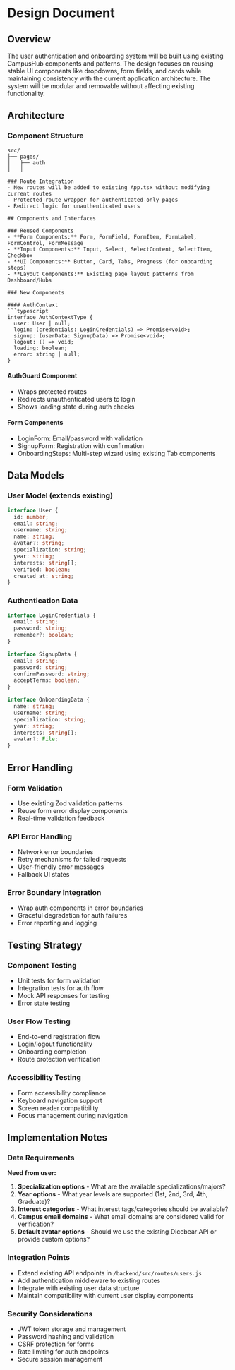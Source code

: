 # Design Document

## Overview

The user authentication and onboarding system will be built using existing CampusHub components and patterns. The design focuses on reusing stable UI components like dropdowns, form fields, and cards while maintaining consistency with the current application architecture. The system will be modular and removable without affecting existing functionality.

## Architecture

### Component Structure
```
src/
├── pages/
│   ├── auth
│   │  

### Route Integration
- New routes will be added to existing App.tsx without modifying current routes
- Protected route wrapper for authenticated-only pages
- Redirect logic for unauthenticated users

## Components and Interfaces

### Reused Components
- **Form Components:** Form, FormField, FormItem, FormLabel, FormControl, FormMessage
- **Input Components:** Input, Select, SelectContent, SelectItem, Checkbox
- **UI Components:** Button, Card, Tabs, Progress (for onboarding steps)
- **Layout Components:** Existing page layout patterns from Dashboard/Hubs

### New Components

#### AuthContext
```typescript
interface AuthContextType {
  user: User | null;
  login: (credentials: LoginCredentials) => Promise<void>;
  signup: (userData: SignupData) => Promise<void>;
  logout: () => void;
  loading: boolean;
  error: string | null;
}
```

#### AuthGuard Component
- Wraps protected routes
- Redirects unauthenticated users to login
- Shows loading state during auth checks

#### Form Components
- LoginForm: Email/password with validation
- SignupForm: Registration with confirmation
- OnboardingSteps: Multi-step wizard using existing Tab components

## Data Models

### User Model (extends existing)
```typescript
interface User {
  id: number;
  email: string;
  username: string;
  name: string;
  avatar?: string;
  specialization: string;
  year: string;
  interests: string[];
  verified: boolean;
  created_at: string;
}
```

### Authentication Data
```typescript
interface LoginCredentials {
  email: string;
  password: string;
  remember?: boolean;
}

interface SignupData {
  email: string;
  password: string;
  confirmPassword: string;
  acceptTerms: boolean;
}

interface OnboardingData {
  name: string;
  username: string;
  specialization: string;
  year: string;
  interests: string[];
  avatar?: File;
}
```

## Error Handling

### Form Validation
- Use existing Zod validation patterns
- Reuse form error display components
- Real-time validation feedback

### API Error Handling
- Network error boundaries
- Retry mechanisms for failed requests
- User-friendly error messages
- Fallback UI states

### Error Boundary Integration
- Wrap auth components in error boundaries
- Graceful degradation for auth failures
- Error reporting and logging

## Testing Strategy

### Component Testing
- Unit tests for form validation
- Integration tests for auth flow
- Mock API responses for testing
- Error state testing

### User Flow Testing
- End-to-end registration flow
- Login/logout functionality
- Onboarding completion
- Route protection verification

### Accessibility Testing
- Form accessibility compliance
- Keyboard navigation support
- Screen reader compatibility
- Focus management during navigation

## Implementation Notes

### Data Requirements
**Need from user:**
1. **Specialization options** - What are the available specializations/majors?
2. **Year options** - What year levels are supported (1st, 2nd, 3rd, 4th, Graduate)?
3. **Interest categories** - What interest tags/categories should be available?
4. **Campus email domains** - What email domains are considered valid for verification?
5. **Default avatar options** - Should we use the existing Dicebear API or provide custom options?

### Integration Points
- Extend existing API endpoints in `/backend/src/routes/users.js`
- Add authentication middleware to existing routes
- Integrate with existing user data structure
- Maintain compatibility with current user display components

### Security Considerations
- JWT token storage and management
- Password hashing and validation
- CSRF protection for forms
- Rate limiting for auth endpoints
- Secure session management